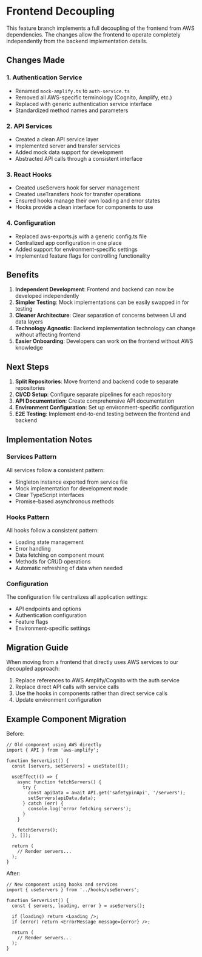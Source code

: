 # Frontend Decoupling

This feature branch implements a full decoupling of the frontend from AWS dependencies. The changes allow the frontend to operate completely independently from the backend implementation details.

## Changes Made

### 1. Authentication Service

- Renamed `mock-amplify.ts` to `auth-service.ts`
- Removed all AWS-specific terminology (Cognito, Amplify, etc.)
- Replaced with generic authentication service interface
- Standardized method names and parameters

### 2. API Services

- Created a clean API service layer
- Implemented server and transfer services
- Added mock data support for development
- Abstracted API calls through a consistent interface

### 3. React Hooks

- Created useServers hook for server management
- Created useTransfers hook for transfer operations
- Ensured hooks manage their own loading and error states
- Hooks provide a clean interface for components to use

### 4. Configuration

- Replaced aws-exports.js with a generic config.ts file
- Centralized app configuration in one place
- Added support for environment-specific settings
- Implemented feature flags for controlling functionality

## Benefits

1. **Independent Development**: Frontend and backend can now be developed independently
2. **Simpler Testing**: Mock implementations can be easily swapped in for testing
3. **Cleaner Architecture**: Clear separation of concerns between UI and data layers
4. **Technology Agnostic**: Backend implementation technology can change without affecting frontend
5. **Easier Onboarding**: Developers can work on the frontend without AWS knowledge

## Next Steps

1. **Split Repositories**: Move frontend and backend code to separate repositories
2. **CI/CD Setup**: Configure separate pipelines for each repository
3. **API Documentation**: Create comprehensive API documentation
4. **Environment Configuration**: Set up environment-specific configuration
5. **E2E Testing**: Implement end-to-end testing between the frontend and backend

## Implementation Notes

### Services Pattern

All services follow a consistent pattern:
- Singleton instance exported from service file
- Mock implementation for development mode
- Clear TypeScript interfaces
- Promise-based asynchronous methods

### Hooks Pattern

All hooks follow a consistent pattern:
- Loading state management
- Error handling
- Data fetching on component mount
- Methods for CRUD operations
- Automatic refreshing of data when needed

### Configuration

The configuration file centralizes all application settings:
- API endpoints and options
- Authentication configuration
- Feature flags
- Environment-specific settings

## Migration Guide

When moving from a frontend that directly uses AWS services to our decoupled approach:

1. Replace references to AWS Amplify/Cognito with the auth service
2. Replace direct API calls with service calls
3. Use the hooks in components rather than direct service calls
4. Update environment configuration

## Example Component Migration

Before:
```tsx
// Old component using AWS directly
import { API } from 'aws-amplify';

function ServerList() {
  const [servers, setServers] = useState([]);
  
  useEffect(() => {
    async function fetchServers() {
      try {
        const apiData = await API.get('safetypinApi', '/servers');
        setServers(apiData.data);
      } catch (err) {
        console.log('error fetching servers');
      }
    }
    
    fetchServers();
  }, []);
  
  return (
    // Render servers...
  );
}
```

After:
```tsx
// New component using hooks and services
import { useServers } from '../hooks/useServers';

function ServerList() {
  const { servers, loading, error } = useServers();
  
  if (loading) return <Loading />;
  if (error) return <ErrorMessage message={error} />;
  
  return (
    // Render servers...
  );
}
```
